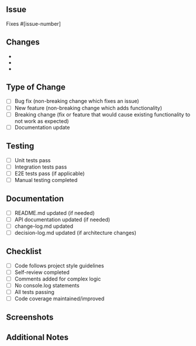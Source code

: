 ## Issue
Fixes #[issue-number]

## Changes
<!-- Describe the changes made in this PR -->
-
-
-

## Type of Change
- [ ] Bug fix (non-breaking change which fixes an issue)
- [ ] New feature (non-breaking change which adds functionality)
- [ ] Breaking change (fix or feature that would cause existing functionality to not work as expected)
- [ ] Documentation update

## Testing
- [ ] Unit tests pass
- [ ] Integration tests pass
- [ ] E2E tests pass (if applicable)
- [ ] Manual testing completed

## Documentation
- [ ] README.md updated (if needed)
- [ ] API documentation updated (if needed)
- [ ] change-log.md updated
- [ ] decision-log.md updated (if architecture changes)

## Checklist
- [ ] Code follows project style guidelines
- [ ] Self-review completed
- [ ] Comments added for complex logic
- [ ] No console.log statements
- [ ] All tests passing
- [ ] Code coverage maintained/improved

## Screenshots
<!-- If applicable, add screenshots to help explain your changes -->

## Additional Notes
<!-- Any additional information that reviewers should know -->